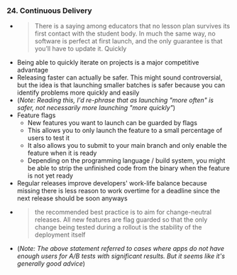 ### 24. Continuous Delivery

- > There is a saying among educators that no lesson plan survives its first contact with the student body. In much the same way, no software is perfect at first launch, and the only guarantee is that you’ll have to update it. Quickly
- Being able to quickly iterate on projects is a major competitive advantage
- Releasing faster can actually be safer. This might sound controversial, but the idea is that launching smaller batches is safer because you can identify problems more quickly and easily
- (*Note: Reading this, I'd re-phrase that as launching "more often" is safer, not necessarily more launching "more quickly"*)
- Feature flags
	- New features you want to launch can be guarded by flags
	- This allows you to only launch the feature to a small percentage of users to test it
	- It also allows you to submit to your main branch and only enable the feature when it is ready
	- Depending on the programming language / build system, you might be able to strip the unfinished code from the binary when the feature is not yet ready
- Regular releases improve developers' work-life balance because missing there is less reason to work overtime for a deadline since the next release should be soon anyways
- > the recommended best practice is to aim for change-neutral releases. All new features are flag guarded so that the only change being tested during a rollout is the stability of the deployment itself
- (*Note: The above statement referred to cases where apps do not have enough users for A/B tests with significant results. But it seems like it's generally good advice*)
